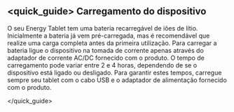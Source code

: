 ## <quick_guide> Carregamento do dispositivo

O seu Energy Tablet tem uma bateria recarregável de iões de lítio. Inicialmente a bateria já vem pré-carregada, mas é recomendável que realize uma carga completa antes da primeira utilização. Para carregar a bateria ligue o dispositivo na tomada de corrente apenas através do adaptador de corrente AC/DC fornecido com o produto. O tempo de carregamento pode variar entre 2 e 4 horas, dependendo de se o dispositivo está ligado ou desligado. Para garantir estes tempos, carregue sempre seu tablet com o cabo USB e o adaptador de alimentação fornecido com o produto.

</quick_guide>
